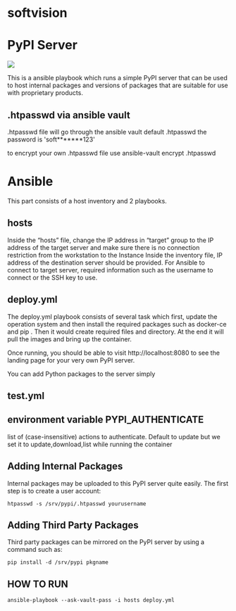 # softvision
PyPI Server
===========

[![](https://images.microbadger.com/badges/image/codekoala/pypi.svg)](https://microbadger.com/images/codekoala/pypi "Get your own image badge on microbadger.com")

This is a ansible playbook which runs a simple PyPI server that can be used to host internal packages and
versions of packages that are suitable for use with proprietary products.

.htpasswd via ansible vault 
--------------------
.htpasswd file will go through the ansible vault
default .htpasswd
the password is 'soft*******123'

to encrypt your own .htpasswd file use
ansible-vault encrypt .htpasswd

Ansible 
===========
This part consists of a host inventory and 2 playbooks. 

hosts
-------
Inside the “hosts” file, change the IP address in “target” group to the IP address of the
target server and make sure there is no connection restriction from the workstation to the Instance
Inside the inventory file, IP address of the destination server should be provided. For Ansible to connect to target server, required
information such as the username to connect or the SSH key to use.

deploy.yml
-----------
The deploy.yml playbook consists of several task which first, update the operation system and
then install the required packages such as docker-ce and pip .
Then it would create required files and directory. At the end it will pull the images  and bring up the container.


Once running, you should be able to visit http://localhost:8080 to see the
landing page for your very own PyPI server.

You can add Python packages to the server simply 

test.yml
-----------




environment variable PYPI_AUTHENTICATE
----------------------------------------
 list of (case-insensitive) actions to authenticate. Default to update
 but we set it to update,download,list while running the container

Adding Internal Packages
------------------------

Internal packages may be uploaded to this PyPI server quite easily. The first
step is to create a user account:

    htpasswd -s /srv/pypi/.htpasswd yourusername

Adding Third Party Packages
---------------------------

Third party packages can be mirrored on the PyPI server by using a command such
as:

    pip install -d /srv/pypi pkgname


HOW TO RUN
----------------

    ansible-playbook --ask-vault-pass -i hosts deploy.yml 

